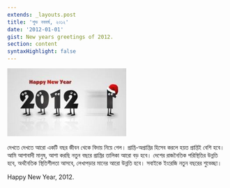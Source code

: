 ```yaml
---
extends: _layouts.post
title: 'শুভ নববর্ষ, ২০১২'
date: '2012-01-01'
gist: New years greetings of 2012.
section: content
syntaxHighlight: false
---
```


![Happy New Year 2012](/images/posts/happy-new-year-2012.jpg)

দেখতে দেখতে আরো একটি বছর জীবন থেকে বিদায় নিয়ে গেল। প্রাপ্তি-অপ্রাপ্তির হিসেব করলে হয়ত প্রাপ্তিই বেশি হবে। আমি আশাবাদী মানুষ, আশা করছি নতুন বছরে প্রাপ্তির তালিকা আরো বড় হবে। দেশের রাজনৈতিক পরিস্থিতির উন্নতি হবে, অর্থনৈতিক স্থিতিশীলতা আসবে, লেখাপড়ার মানের আরো উন্নতি হবে। সবাইকে ইংরেজি নতুন বছরের শুভেচ্ছা।

Happy New Year, 2012.
